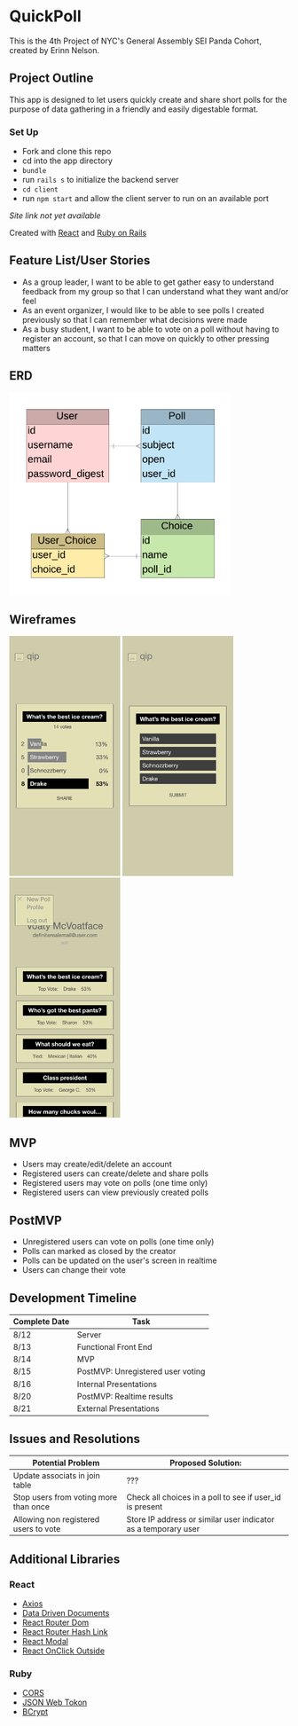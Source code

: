 <!-- <p align="center"><img src="assets/logos/team-taco-logo.png" alt="team taco logo" width="500"/></p> -->

# QuickPoll

This is the 4th Project of NYC's General Assembly SEI Panda Cohort, created by Erinn Nelson.

## Project Outline

This app is designed to let users quickly create and share short polls for the purpose of data gathering in a friendly and easily digestable format.

### Set Up
* Fork and clone this repo
* cd into the app directory
* `bundle`
* run `rails s` to initialize the backend server
* `cd client`
* run `npm start` and allow the client server to run on an available port

_Site link not yet available_

Created with [React](https://reactjs.org/) and [Ruby on Rails](https://rubyonrails.org/)

## Feature List/User Stories
* As a group leader, I want to be able to get gather easy to understand feedback from my group so that I can understand what they want and/or feel
* As an event organizer, I would like to be able to see polls I created previously so that I can remember what decisions were made
* As a busy student, I want to be able to vote on a poll without having to register an account, so that I can move on quickly to other pressing matters

## ERD

<img src="assets/erd/erd.png" alt="entity relationship diagram" width="400"/>

## Wireframes

<img src="assets/wireframes/voting-results.png" alt="voting results mockup" width="200"/> <img src="assets/wireframes/vote-screen.png" alt="voting screen mockup" width="200"/> <img src="assets/wireframes/user-profile.png" alt="user profile mockup" width="200"/>

## MVP
* Users may create/edit/delete an account
* Registered users can create/delete and share polls
* Registered users may vote on polls (one time only)
* Registered users can view previously created polls

## PostMVP
* Unregistered users can vote on polls (one time only)
* Polls can marked as closed by the creator
* Polls can be updated on the user's screen in realtime
* Users can change their vote

## Development Timeline

| **Complete Date** | **Task** |
| --- | --- |
| 8/12 | Server |
| 8/13 | Functional Front End |
| 8/14 | MVP |
| 8/15 | PostMVP: Unregistered user voting |
| 8/16 | Internal Presentations |
| 8/20 | PostMVP: Realtime results |
| 8/21 | External Presentations |



## Issues and Resolutions

| **Potential Problem** | **Proposed Solution:** |
| --- | --- |
| Update associats in join table | ??? |
| Stop users from voting more than once | Check all choices in a poll to see if user_id is present |
| Allowing non registered users to vote | Store IP address or similar user indicator as a temporary user |

## Additional Libraries

### React
* [Axios](https://www.npmjs.com/package/axios)
* [Data Driven Documents](https://www.npmjs.com/package/d3)
* [React Router Dom](https://www.npmjs.com/package/react-router-dom)
* [React Router Hash Link](https://www.npmjs.com/package/react-router-hash-link)
* [React Modal](https://www.npmjs.com/package/react-modal)
* [React OnClick Outside](https://www.npmjs.com/package/react-onclickoutside/v/4.8.0)

### Ruby
* [CORS](https://rubygems.org/gems/rack-cors/versions/0.4.0)
* [JSON Web Tokon](https://rubygems.org/gems/jwt/versions/1.5.4)
* [BCrypt](https://rubygems.org/gems/bcrypt/versions/3.1.12)